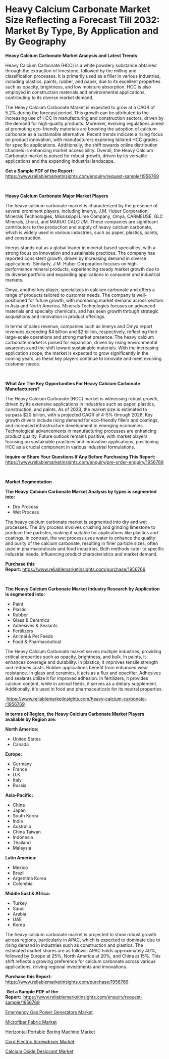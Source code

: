 <p><h1>Heavy Calcium Carbonate Market Size Reflecting a Forecast Till 2032: Market By Type, By Application and By Geography</h1></p><p><strong>Heavy Calcium Carbonate Market Analysis and Latest Trends</strong></p>
<p><p>Heavy Calcium Carbonate (HCC) is a white powdery substance obtained through the extraction of limestone, followed by the milling and classification processes. It is primarily used as a filler in various industries, including plastics, paints, rubber, and paper, due to its excellent properties such as opacity, brightness, and low moisture absorption. HCC is also employed in construction materials and environmental applications, contributing to its diverse market demand.</p><p>The Heavy Calcium Carbonate Market is expected to grow at a CAGR of 5.2% during the forecast period. This growth can be attributed to the increasing use of HCC in manufacturing and construction sectors, driven by the demand for high-quality products. Moreover, evolving regulations aimed at promoting eco-friendly materials are boosting the adoption of calcium carbonate as a sustainable alternative. Recent trends indicate a rising focus on product innovation, with manufacturers exploring tailored HCC grades for specific applications. Additionally, the shift towards online distribution channels is enhancing market accessibility. Overall, the Heavy Calcium Carbonate market is poised for robust growth, driven by its versatile applications and the expanding industrial landscape.</p></p>
<p><strong>Get a Sample PDF of the Report:&nbsp;</strong> <a href="https://www.reliablemarketinsights.com/enquiry/request-sample/1956769?utm_campaign=2241&utm_medium=2&utm_source=Github&utm_content=ia&utm_term=02042025&utm_id=heavy-calcium-carbonate">https://www.reliablemarketinsights.com/enquiry/request-sample/1956769</a></p>
<p>&nbsp;</p>
<p><strong>Heavy Calcium Carbonate Major Market Players</strong></p>
<p><p>The heavy calcium carbonate market is characterized by the presence of several prominent players, including Imerys, J.M. Huber Corporation, Minerals Technologies, Mississippi Lime Company, Omya, CARMEUSE, GLC Minerals, Lhoist, and MARUO CALCIUM. These companies are significant contributors to the production and supply of heavy calcium carbonate, which is widely used in various industries, such as paper, plastics, paints, and construction.</p><p>Imerys stands out as a global leader in mineral-based specialties, with a strong focus on innovation and sustainable practices. The company has reported consistent growth, driven by increasing demand in diverse applications. Similarly, J.M. Huber Corporation focuses on high-performance mineral products, experiencing steady market growth due to its diverse portfolio and expanding applications in consumer and industrial markets.</p><p>Omya, another key player, specializes in calcium carbonate and offers a range of products tailored to customer needs. The company is well-positioned for future growth, with increasing market demand across sectors in Asia and North America. Minerals Technologies focuses on advanced materials and specialty chemicals, and has seen growth through strategic acquisitions and innovation in product offerings.</p><p>In terms of sales revenue, companies such as Imerys and Omya report revenues exceeding $4 billion and $2 billion, respectively, reflecting their large-scale operations and strong market presence. The heavy calcium carbonate market is poised for expansion, driven by rising environmental awareness and the shift toward sustainable materials. With the increasing application scope, the market is expected to grow significantly in the coming years, as these key players continue to innovate and meet evolving customer needs.</p></p>
<p>&nbsp;</p>
<p><strong>What Are The Key Opportunities For Heavy Calcium Carbonate Manufacturers?</strong></p>
<p><p>The Heavy Calcium Carbonate (HCC) market is witnessing robust growth, driven by its extensive applications in industries such as paper, plastics, construction, and paints. As of 2023, the market size is estimated to surpass $20 billion, with a projected CAGR of 4-5% through 2028. Key growth drivers include rising demand for eco-friendly fillers and coatings, and increased infrastructure development in emerging economies. Technological advancements in manufacturing processes are enhancing product quality. Future outlook remains positive, with market players focusing on sustainable practices and innovative applications, positioning HCC as a crucial component in various industrial formulations.</p></p>
<p><strong>Inquire or Share Your Questions If Any Before Purchasing This Report:</strong> <a href="https://www.reliablemarketinsights.com/enquiry/pre-order-enquiry/1956769?utm_campaign=2241&utm_medium=2&utm_source=Github&utm_content=ia&utm_term=02042025&utm_id=heavy-calcium-carbonate">https://www.reliablemarketinsights.com/enquiry/pre-order-enquiry/1956769</a></p>
<p>&nbsp;</p>
<p><strong>Market Segmentation</strong></p>
<p><strong>The Heavy Calcium Carbonate Market Analysis by types is segmented into:</strong></p>
<p><ul><li>Dry Process</li><li>Wet Process</li></ul></p>
<p><p>The heavy calcium carbonate market is segmented into dry and wet processes. The dry process involves crushing and grinding limestone to produce fine particles, making it suitable for applications like plastics and coatings. In contrast, the wet process uses water to enhance the quality and purity of the calcium carbonate, resulting in finer particle sizes, often used in pharmaceuticals and food industries. Both methods cater to specific industrial needs, influencing product characteristics and market demand.</p></p>
<p><strong>Purchase this Report:&nbsp;</strong><a href="https://www.reliablemarketinsights.com/purchase/1956769?utm_campaign=2241&utm_medium=2&utm_source=Github&utm_content=ia&utm_term=02042025&utm_id=heavy-calcium-carbonate">https://www.reliablemarketinsights.com/purchase/1956769</a></p>
<p>&nbsp;</p>
<p><strong>The Heavy Calcium Carbonate Market Industry Research by Application is segmented into:</strong></p>
<p><ul><li>Paint</li><li>Plastic</li><li>Rubber</li><li>Glass & Ceramics</li><li>Adhesives & Sealants</li><li>Fertilizers</li><li>Animal & Pet Feeds</li><li>Food & Pharmaceutical</li></ul></p>
<p><p>The Heavy Calcium Carbonate market serves multiple industries, providing critical properties such as opacity, brightness, and bulk. In paints, it enhances coverage and durability. In plastics, it improves tensile strength and reduces costs. Rubber applications benefit from enhanced wear resistance. In glass and ceramics, it acts as a flux and opacifier. Adhesives and sealants utilize it for improved adhesion. In fertilizers, it provides calcium content, while in animal feeds, it serves as a dietary supplement. Additionally, it's used in food and pharmaceuticals for its neutral properties.</p></p>
<p><a href="https://www.reliablemarketinsights.com/heavy-calcium-carbonate-r1956769?utm_campaign=2241&utm_medium=2&utm_source=Github&utm_content=ia&utm_term=02042025&utm_id=heavy-calcium-carbonate">&nbsp;https://www.reliablemarketinsights.com/heavy-calcium-carbonate-r1956769</a></p>
<p><strong>In terms of Region, the Heavy Calcium Carbonate Market Players available by Region are:</strong></p>
<p>
    <p> <strong> North America: </strong>
        <ul>
            <li>United States</li>
            <li>Canada</li>
        </ul>
        </p> 
    <p> <strong> Europe: </strong>
        <ul>
            <li>Germany</li>
            <li>France</li>
            <li>U.K.</li>
            <li>Italy</li>
            <li>Russia</li>
        </ul>
        </p> 
    <p> <strong> Asia-Pacific: </strong>
        <ul>
            <li>China</li>
            <li>Japan</li>
            <li>South Korea</li>
            <li>India</li>
            <li>Australia</li>
            <li>China Taiwan</li>
            <li>Indonesia</li>
            <li>Thailand</li>
            <li>Malaysia</li>
        </ul>
        </p> 
    <p> <strong> Latin America: </strong>
        <ul>
            <li>Mexico</li>
            <li>Brazil</li>
            <li>Argentina Korea</li>
            <li>Colombia</li>
        </ul>
        </p> 
    <p> <strong> Middle East & Africa: </strong>
        <ul>
            <li>Turkey</li>
            <li>Saudi</li>
            <li>Arabia</li>
            <li>UAE</li>
            <li>Korea</li>
        </ul>
    </p>
    </p>
<p><p>The heavy calcium carbonate market is projected to show robust growth across regions, particularly in APAC, which is expected to dominate due to rising demand in industries such as construction and plastics. The estimated market shares are as follows: APAC holds approximately 40%, followed by Europe at 25%, North America at 20%, and China at 15%. This shift reflects a growing preference for calcium carbonate across various applications, driving regional investments and innovations.</p></p>
<p><strong>Purchase this Report: </strong><a href="https://www.reliablemarketinsights.com/purchase/1956769?utm_campaign=2241&utm_medium=2&utm_source=Github&utm_content=ia&utm_term=02042025&utm_id=heavy-calcium-carbonate">https://www.reliablemarketinsights.com/purchase/1956769</a></p>
<p>&nbsp;<strong>Get a Sample PDF of the Report:&nbsp;&nbsp;</strong><a href="https://www.reliablemarketinsights.com/enquiry/request-sample/1956769?utm_campaign=2241&utm_medium=2&utm_source=Github&utm_content=ia&utm_term=02042025&utm_id=heavy-calcium-carbonate">https://www.reliablemarketinsights.com/enquiry/request-sample/1956769</a></p>
<p><strong></strong></p>
<p><p><a href="https://www.linkedin.com/pulse/emergency-gas-power-generators-market-growth-outlook-motfe?utm_campaign=2241&utm_medium=2&utm_source=Github&utm_content=ia&utm_term=02042025&utm_id=heavy-calcium-carbonate">Emergency Gas Power Generators Market</a></p><p><a href="https://github.com/nikkoureta1y/Market-Research-Report-List-1/blob/main/microfiber-fabric-market.md?utm_campaign=2241&utm_medium=2&utm_source=Github&utm_content=ia&utm_term=02042025&utm_id=heavy-calcium-carbonate">Microfiber Fabric Market</a></p><p><a href="https://www.linkedin.com/pulse/horizontal-portable-boring-machine-market-forecasted-s4mye?utm_campaign=2241&utm_medium=2&utm_source=Github&utm_content=ia&utm_term=02042025&utm_id=heavy-calcium-carbonate">Horizontal Portable Boring Machine Market</a></p><p><a href="https://www.linkedin.com/pulse/comprehensive-report-cord-electric-screwdriver-market-2025-2032-czfme?utm_campaign=2241&utm_medium=2&utm_source=Github&utm_content=ia&utm_term=02042025&utm_id=heavy-calcium-carbonate">Cord Electric Screwdriver Market</a></p><p><a href="https://github.com/stvnpukaj10/Market-Research-Report-List-1/blob/main/calcium-oxide-desiccant-market.md?utm_campaign=2241&utm_medium=2&utm_source=Github&utm_content=ia&utm_term=02042025&utm_id=heavy-calcium-carbonate">Calcium Oxide Desiccant Market</a></p></p>